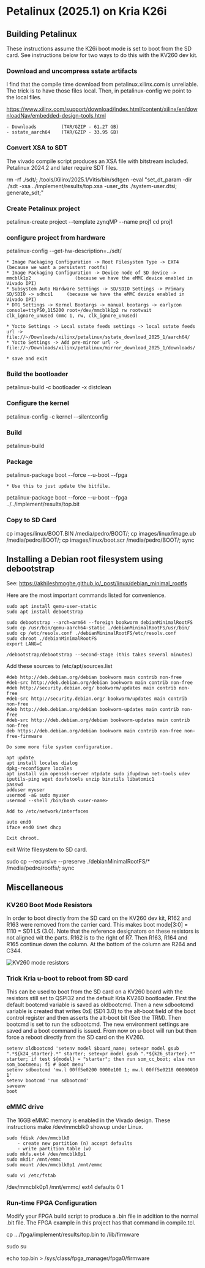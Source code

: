 
# Petalinux (2025.1) on Kria K26i

## Building Petalinux
These instructions assume the K26i boot mode is set to boot from the SD card. See instructions below for two ways to do this with the KV260 dev kit.

### Download and uncompress sstate artifacts
I find that the compile time download from petalinux.xilinx.com is unreliable. The trick is to have those files local. Then, in petalinux-config we point to the local files.

https://www.xilinx.com/support/download/index.html/content/xilinx/en/downloadNav/embedded-design-tools.html

    - Downloads         (TAR/GZIP - 61.27 GB) 
    - sstate_aarch64    (TAR/GZIP - 33.95 GB) 

### Convert XSA to SDT
The vivado compile script produces an XSA file with bitstream included. Petalinux 2024.2 and later require SDT files.

rm -rf ./sdt/; /tools/Xilinx/2025.1/Vitis/bin/sdtgen -eval "set_dt_param -dir ./sdt -xsa ../implement/results/top.xsa -user_dts ./system-user.dtsi; generate_sdt;"

### Create Petalinux project
petalinux-create project --template zynqMP --name proj1
cd proj1

### configure project from hardware
petalinux-config --get-hw-description=../sdt/

    * Image Packaging Configuration -> Root Filesystem Type -> EXT4                         (because we want a persistent rootfs)
    * Image Packaging Configuration -> Device node of SD device -> mmcblk1p2                (because we have the eMMC device enabled in Vivado IPI)
    * Subsystem Auto Hardware Settings -> SD/SDIO Settings -> Primary SD/SDIO -> sdhci1     (because we have the eMMC device enabled in Vivado IPI)
    * DTG Settings -> Kernel Bootargs -> manual bootargs -> earlycon console=ttyPS0,115200 root=/dev/mmcblk1p2 rw rootwait clk_ignore_unused (mmc 1, rw, clk_ignore_unused)

    * Yocto Settings -> Local sstate feeds settings -> local sstate feeds url ->    file://~/Downloads/xilinx/petalinux/sstate_download_2025_1/aarch64/
    * Yocto Settings -> Add pre-mirror url ->                                       file://~/Downloads/xilinx/petalinux/mirror_download_2025_1/downloads/

    * save and exit

### Build the bootloader
petalinux-build -c bootloader -x distclean

### Configure the kernel
petalinux-config -c kernel --silentconfig

### Build
petalinux-build

### Package 
petalinux-package boot --force --u-boot --fpga

    * Use this to just update the bitfile.

petalinux-package boot --force --u-boot --fpga ../../implement/results/top.bit

### Copy to SD Card
cp images/linux/BOOT.BIN /media/pedro/BOOT/; cp images/linux/image.ub /media/pedro/BOOT/; cp images/linux/boot.scr /media/pedro/BOOT/; sync


## Installing a Debian root filesystem using debootstrap
See: https://akhileshmoghe.github.io/_post/linux/debian_minimal_rootfs

Here are the most important commands listed for convenience. 

    sudo apt install qemu-user-static
    sudo apt install debootstrap

    sudo debootstrap --arch=arm64 --foreign bookworm debianMinimalRootFS
    sudo cp /usr/bin/qemu-aarch64-static ./debianMinimalRootFS/usr/bin/
    sudo cp /etc/resolv.conf ./debianMinimalRootFS/etc/resolv.conf
    sudo chroot ./debianMinimalRootFS
    export LANG=C

    /debootstrap/debootstrap --second-stage (this takes several minutes)

Add these sources to /etc/apt/sources.list

    #deb http://deb.debian.org/debian bookworm main contrib non-free
    #deb-src http://deb.debian.org/debian bookworm main contrib non-free
    #deb http://security.debian.org/ bookworm/updates main contrib non-free
    #deb-src http://security.debian.org/ bookworm/updates main contrib non-free
    #deb http://deb.debian.org/debian bookworm-updates main contrib non-free
    #deb-src http://deb.debian.org/debian bookworm-updates main contrib non-free
    deb https://deb.debian.org/debian bookworm main contrib non-free non-free-firmware

    Do some more file system configuration.

    apt update
    apt install locales dialog
    dpkg-reconfigure locales
    apt install vim openssh-server ntpdate sudo ifupdown net-tools udev iputils-ping wget dosfstools unzip binutils libatomic1
    passwd
    adduser myuser
    usermod -aG sudo myuser
    usermod --shell /bin/bash <user-name>

    Add to /etc/network/interfaces

    auto end0
    iface end0 inet dhcp

    Exit chroot.

exit
    Write filesystem to SD card.

sudo cp --recursive --preserve ./debianMinimalRootFS/* /media/pedro/rootfs/; sync


## Miscellaneous

### KV260 Boot Mode Resistors
In order to boot directly from the SD card on the KV260 dev kit, R162 and R163 were removed from the carrier card. This makes boot mode[3:0] = 1110 = SD1 LS (3.0).
Note that the reference designators on these resistors is not aligned wit the parts. R162 is to the right of R7. Then R163, R164 and R165 continue down the column. At the bottom of the column are R264 and C344.

![KV260 mode resistors](./mode_resistors.png)

### Trick Kria u-boot to reboot from SD card
This can be used to boot from the SD card on a KV260 board with the resistors still set to QSPI32 and the default Kria KV260 bootloader. First the default bootcmd variable is saved as oldbootcmd. Then a new sdbootcmd variable is created that writes 0xE (SD1 3.0) to the alt-boot field of the boot control register and then asserts the alt-boot bit (See the TRM). Then bootcmd is set to run the sdbootcmd. The new environment settings are saved and a boot command is issued.  From now on u-boot will run but then force a reboot directly from the SD card on the KV260.

    setenv oldbootcmd 'setenv model $board_name; setexpr model gsub ".*${k24_starter}.*" starter; setexpr model gsub ".*${k26_starter}.*" starter; if test ${model} = "starter"; then run som_cc_boot; else run som_bootmenu; fi # Boot menu'
    setenv sdbootcmd 'mw.l 00ff5e0200 0000e100 1; mw.l 00ff5e0218 00000010 1'
    setenv bootcmd 'run sdbootcmd'
    saveenv
    boot


### eMMC drive
The 16GB eMMC memory is enabled in the Vivado design.  These instructions make /dev/mmcblk0 showup under Linux.

    sudo fdisk /dev/mmcblk0
        - create new partition (n) accept defaults
        - write partition table (w)
    sudo mkfs.ext4 /dev/mmcblk0p1
    sudo mkdir /mnt/emmc
    sudo mount /dev/mmcblk0p1 /mnt/emmc

    sudo vi /etc/fstab

/dev/mmcblk0p1  /mnt/emmc/  ext4  defaults  0  1


### Run-time FPGA Configuration
Modify your FPGA build script to produce a .bin file in addition to the normal .bit file. The FPGA example in this project has that command in compile.tcl.
    
cp .../fpga/implement/results/top.bin to /lib/firmware

sudo su

echo top.bin > /sys/class/fpga_manager/fpga0/firmware

